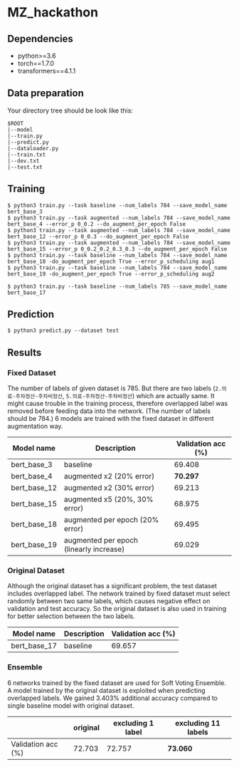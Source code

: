# MZ_hackathon

## Dependencies
+ python>=3.6
+ torch==1.7.0
+ transformers==4.1.1

## Data preparation

Your directory tree should be look like this:
```
$ROOT
|--model
|--train.py
|--predict.py
|--dataloader.py
|--train.txt
|--dev.txt
|--test.txt

```

## Training

```
$ python3 train.py --task baseline --num_labels 784 --save_model_name bert_base_3
$ python3 train.py --task augmented --num_labels 784 --save_model_name bert_base_4 --error_p 0_0.2 --do_augment_per_epoch False
$ python3 train.py --task augmented --num_labels 784 --save_model_name bert_base_12 --error_p 0_0.3 --do_augment_per_epoch False
$ python3 train.py --task augmented --num_labels 784 --save_model_name bert_base_15 --error_p 0_0.2_0.2_0.3_0.3 --do_augment_per_epoch False
$ python3 train.py --task baseline --num_labels 784 --save_model_name bert_base_18 -do_augment_per_epoch True --error_p_scheduling aug1
$ python3 train.py --task baseline --num_labels 784 --save_model_name bert_base_19 -do_augment_per_epoch True --error_p_scheduling aug2

$ python3 train.py --task baseline --num_labels 785 --save_model_name bert_base_17
```

## Prediction

```
$ python3 predict.py --dataset test
```

## Results

### Fixed Dataset
The number of labels of given dataset is 785. But there are two labels (`2.의료-주차정산-주차비정산`, `5.의료-주차정산-주차비정산`) which are actually same. It might cause trouble in the training process, therefore overlapped label was removed before feeding data into the network. (The number of labels should be 784.) 6 models are trained with the fixed dataset in different augmentation way. 

|Model name|Description|Validation acc (%)|
|---|---|---|
|bert_base_3|baseline|69.408|
|bert_base_4|augmented x2 (20% error)|<strong>70.297</strong>|
|bert_base_12|augmented x2 (30% error)|69.213|
|bert_base_15|augmented x5 (20%, 30% error)|68.975|
|bert_base_18|augmented per epoch (20% error)|69.495|
|bert_base_19|augmented per epoch (linearly increase)|69.029|

### Original Dataset
Although the original dataset has a significant problem, the test dataset includes overlapped label. The network trained by fixed dataset must select randomly between two same labels, which causes negative effect on validation and test accuracy. So the original dataset is also used in training for better selection between the two labels.

|Model name|Description|Validation acc (%)|
|---|---|---|
|bert_base_17|baseline|69.657|

### Ensemble

6 networks trained by the fixed dataset are used for Soft Voting Ensemble. A model trained by the original dataset is exploited when predicting overlapped labels. 
We gained 3.403% additional accuracy compared to single baseline model with original dataset.

| |original|excluding 1 label|excluding 11 labels|
|---|---|---|---|
|Validation acc (%)|72.703|72.757|<strong>73.060</strong>|
